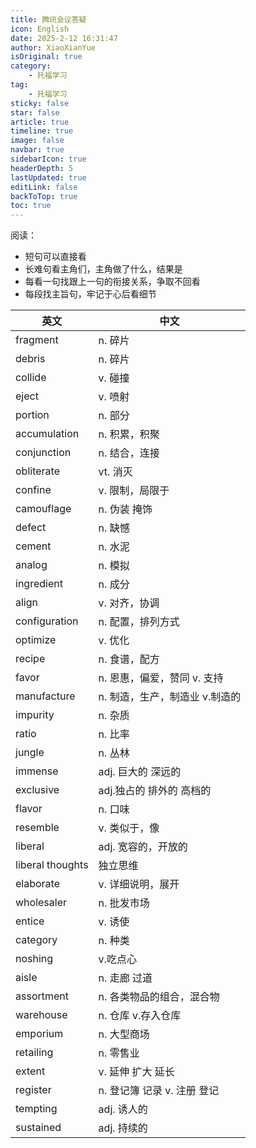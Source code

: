 ```yaml
---
title: 腾讯会议答疑
icon: English
date: 2025-2-12 16:31:47
author: XiaoXianYue
isOriginal: true
category: 
    - 托福学习
tag:
    - 托福学习
sticky: false
star: false
article: true
timeline: true
image: false
navbar: true
sidebarIcon: true
headerDepth: 5
lastUpdated: true
editLink: false
backToTop: true
toc: true
---
```


阅读：

- 短句可以直接看
- 长难句看主角们，主角做了什么，结果是
- 每看一句找跟上一句的衔接关系，争取不回看
- 每段找主旨句，牢记于心后看细节

| 英文             | 中文                           |
| ---------------- | ------------------------------ |
| fragment         | n. 碎片                        |
| debris           | n. 碎片                        |
| collide          | v. 碰撞                        |
| eject            | v. 喷射                        |
| portion          | n. 部分                        |
| accumulation     | n. 积累，积聚                  |
| conjunction      | n. 结合，连接                  |
| obliterate       | vt. 消灭                       |
| confine          | v. 限制，局限于                |
| camouflage       | n. 伪装 掩饰                   |
| defect           | n. 缺憾                        |
| cement           | n. 水泥                        |
| analog           | n. 模拟                        |
| ingredient       | n. 成分                        |
| align            | v. 对齐，协调                  |
| configuration    | n. 配置，排列方式              |
| optimize         | v. 优化                        |
| recipe           | n. 食谱，配方                  |
| favor            | n. 恩惠，偏爱，赞同 v. 支持    |
| manufacture      | n. 制造，生产，制造业 v.制造的 |
| impurity         | n. 杂质                        |
| ratio            | n. 比率                        |
| jungle           | n. 丛林                        |
| immense          | adj. 巨大的 深远的             |
| exclusive        | adj.独占的 排外的 高档的       |
| flavor           | n. 口味                        |
| resemble         | v. 类似于，像                  |
| liberal          | adj. 宽容的，开放的            |
| liberal thoughts | 独立思维                       |
| elaborate        | v. 详细说明，展开              |
| wholesaler       | n. 批发市场                    |
| entice           | v. 诱使                        |
| category         | n. 种类                        |
| noshing          | v.吃点心                       |
| aisle            | n. 走廊 过道                   |
| assortment       | n. 各类物品的组合，混合物      |
| warehouse        | n. 仓库 v.存入仓库             |
| emporium         | n. 大型商场                    |
| retailing        | n. 零售业                      |
| extent           | v. 延伸 扩大 延长              |
| register         | n. 登记簿 记录 v. 注册 登记    |
| tempting         | adj. 诱人的                    |
| sustained        | adj. 持续的                    |



